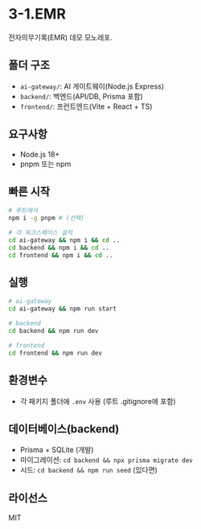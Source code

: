 # 3-1.EMR

전자의무기록(EMR) 데모 모노레포.

## 폴더 구조
- `ai-gateway/`: AI 게이트웨이(Node.js Express)
- `backend/`: 백엔드(API/DB, Prisma 포함)
- `frontend/`: 프런트엔드(Vite + React + TS)

## 요구사항
- Node.js 18+
- pnpm 또는 npm

## 빠른 시작
```bash
# 루트에서
npm i -g pnpm # (선택)

# 각 워크스페이스 설치
cd ai-gateway && npm i && cd ..
cd backend && npm i && cd ..
cd frontend && npm i && cd ..
```

## 실행
```bash
# ai-gateway
cd ai-gateway && npm run start

# backend
cd backend && npm run dev

# frontend
cd frontend && npm run dev
```

## 환경변수
- 각 패키지 폴더에 `.env` 사용 (루트 .gitignore에 포함)

## 데이터베이스(backend)
- Prisma + SQLite (개발)
- 마이그레이션: `cd backend && npx prisma migrate dev`
- 시드: `cd backend && npm run seed` (있다면)

## 라이선스
MIT

